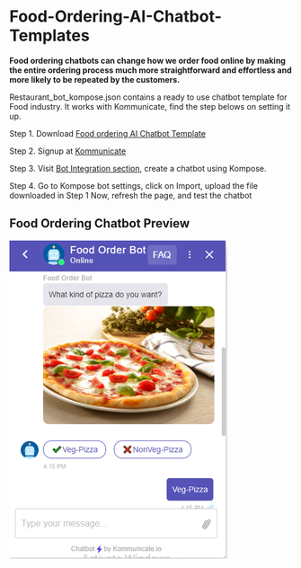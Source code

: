 # Food-Ordering-AI-Chatbot-Templates

**Food ordering chatbots can change how we order food online by making the entire ordering process much more straightforward and effortless and more likely to be repeated by the customers.**

Restaurant_bot_kompose.json contains a ready to use chatbot template for Food industry. It works with Kommunicate, find the step belows on setting it up.

Step 1. Download [Food ordering AI Chatbot Template](https://github.com/Kommunicate-io/AI-Chatbot-Templates/blob/main/Food-Ordering-Chatbot/Restaurant_bot_kompose.json)

Step 2. Signup at [Kommunicate](https://www.kommunicate.io/product/kompose-bot-builder?utm_source=github&utm_campaign=chatbot_templates)

Step 3. Visit [Bot Integration section](https://dashboard.kommunicate.io/bots/bot-integrations), create a chatbot using Kompose.

Step 4. Go to Kompose bot settings, click on Import, upload the file downloaded in Step 1
Now, refresh the page, and test the chatbot




## Food Ordering Chatbot Preview


![alt text](https://github.com/Kommunicate-io/AI-Chatbot-Templates/blob/main/Food-Ordering-Chatbot/Food%20order%20bot.png)
